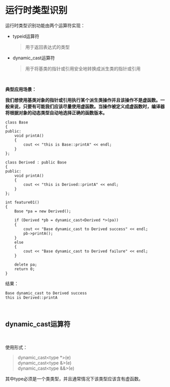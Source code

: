 # 运行时类型识别

运行时类型识别功能由两个运算符实现：

* typeid运算符
    > 用于返回表达式的类型

* dynamic_cast运算符
    > 用于将基类的指针或引用安全地转换成派生类的指针或引用

</br>

**典型应用场景：**

**我们想使用基类对象的指针或引用执行某个派生类操作并且该操作不是虚函数。一般来说，只要有可能我们应该尽量使用虚函数。当操作被定义成虚函数时，编译器将根据对象的动态类型自动地选择正确的函数版本。**

```
class Base
{
public:
    void printA()
    {
        cout << "this is Base::printA" << endl;
    }
};

class Derived : public Base
{
public:
    void printA()
    {
        cout << "this is Derived::printA" << endl;
    }
};

int feature01()
{
    Base *pa = new Derived();

    if (Derived *pb = dynamic_cast<Derived *>(pa))
    {
        cout << "Base dynamic_cast to Derived success" << endl;
        pb->printA();
    }
    else
    {
        cout << "Base dynamic_cast to Derived failure" << endl;
    }

    delete pa;
    return 0;
}
```
结果：
```
Base dynamic_cast to Derived success
this is Derived::printA
```

</br>

## dynamic_cast运算符

</br>

使用形式：
> dynamic_cast<type *>(e)</br> 
> dynamic_cast<type &>(e)</br> 
> dynamic_cast<type &&>(e)</br> 

其中type必须是一个类类型，并且通常情况下该类型应该含有虚函数。






